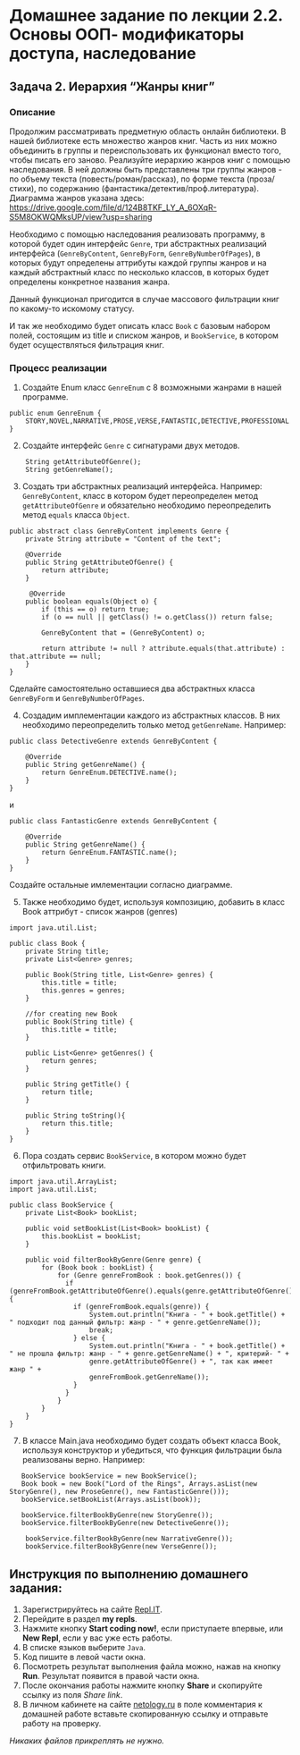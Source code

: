 Домашнее задание по лекции 2.2. Основы ООП- модификаторы доступа, наследование
==

## Задача 2. Иерархия “Жанры книг”
### Описание
Продолжим рассматривать предметную область онлайн библиотеки. 
В нашей библиотеке есть множество жанров книг. Часть из них можно объединить в группы и переиспользовать их функционал вместо того, чтобы писать его заново.
Реализуйте иерархию жанров книг с помощью наследования. В ней должны быть представлены три группы жанров - 
по объему текста (повесть/роман/рассказ), по форме текста (проза/стихи), по содержанию (фантастика/детектив/проф.литература).
Диаграмма жанров указана здесь: 
https://drive.google.com/file/d/124B8TKF_LY_A_6OXqR-S5M8OKWQMksUP/view?usp=sharing

Необходимо с помощью наследования реализовать программу, в которой будет один интерфейс `Genre`, три абстрактных реализаций интерфейса 
(`GenreByContent`, `GenreByForm`, `GenreByNumberOfPages`), в которых будут определены аттрибуты каждой группы жанров 
и на каждый абстрактный класс по несколько классов, в которых будет определены конкретное названия жанра.

Данный функционал пригодится в случае массового фильтрации книг по какому-то искомому статусу.

И так же необходимо будет описать класс `Book` с базовым набором полей, состоящим из title и списком жанров, и `BookService`, в котором будет осуществляться фильтрация книг.

### Процесс реализации
1. Создайте Enum класс `GenreEnum` с 8 возможными жанрами в нашей программе.
```
public enum GenreEnum {
    STORY,NOVEL,NARRATIVE,PROSE,VERSE,FANTASTIC,DETECTIVE,PROFESSIONAL
}
```
2. Создайте интерфейс `Genre` с сигнатурами двух методов. 
```
    String getAttributeOfGenre();
    String getGenreName();
```
3. Создать три абстрактных реализаций интерфейса. 
Например: `GenreByContent`, класс в котором будет переопределен метод `getAttributeOfGenre` и обязательно необходимо переопределить метод `equals` класса `Object`.
```
public abstract class GenreByContent implements Genre {
    private String attribute = "Content of the text";

    @Override
    public String getAttributeOfGenre() {
        return attribute;
    }

     @Override
    public boolean equals(Object o) {
        if (this == o) return true;
        if (o == null || getClass() != o.getClass()) return false;

        GenreByContent that = (GenreByContent) o;

        return attribute != null ? attribute.equals(that.attribute) : that.attribute == null;
    }
}
```
Сделайте самостоятельно оставшиеся два абстрактных класса `GenreByForm` и `GenreByNumberOfPages`.

4. Создадим имплементации каждого из абстрактных классов. В них необходимо переопределить только метод `getGenreName`.
Например:
```
public class DetectiveGenre extends GenreByContent {

    @Override
    public String getGenreName() {
        return GenreEnum.DETECTIVE.name();
    }
}
```
и 
```
public class FantasticGenre extends GenreByContent {

    @Override
    public String getGenreName() {
        return GenreEnum.FANTASTIC.name();
    }
}
```

Создайте остальные имлементации согласно диаграмме.

5. Также необходимо будет, используя композицию, добавить в класс Book аттрибут - список жанров (genres)

```
import java.util.List;

public class Book {
    private String title;
    private List<Genre> genres;

    public Book(String title, List<Genre> genres) {
        this.title = title;
        this.genres = genres;
    }

    //for creating new Book
    public Book(String title) {
        this.title = title;
    }

    public List<Genre> getGenres() {
        return genres;
    }

    public String getTitle() {
        return title;
    }

    public String toString(){
        return this.title;
    }
}
```

6. Пора создать сервис `BookService`, в котором можно будет отфильтровать книги.

```
import java.util.ArrayList;
import java.util.List;

public class BookService {
    private List<Book> bookList;

    public void setBookList(List<Book> bookList) {
        this.bookList = bookList;
    }

    public void filterBookByGenre(Genre genre) {
        for (Book book : bookList) {
            for (Genre genreFromBook : book.getGenres()) {
              if (genreFromBook.getAttributeOfGenre().equals(genre.getAttributeOfGenre())) {
                if (genreFromBook.equals(genre)) {
                    System.out.println("Книга - " + book.getTitle() + " подходит под данный фильтр: жанр - " + genre.getGenreName());
                    break;
                } else {
                    System.out.println("Книга - " + book.getTitle() + " не прошла фильтр: жанр - " + genre.getGenreName() + ", критерий- " + 
                    genre.getAttributeOfGenre() + ", так как имеет жанр " +
                    genreFromBook.getGenreName());
                }
              }  
            }
        }
    }
}
```

7. В классе Main.java необходимо будет создать объект класса Book, используя конструктор и убедиться, 
что функция фильтрации была реализованы верно. Например:

```
   BookService bookService = new BookService();
   Book book = new Book("Lord of the Rings", Arrays.asList(new StoryGenre(), new ProseGenre(), new FantasticGenre()));
   bookService.setBookList(Arrays.asList(book));
   
   bookService.filterBookByGenre(new StoryGenre());
   bookService.filterBookByGenre(new DetectiveGenre());
   
    bookService.filterBookByGenre(new NarrativeGenre());
    bookService.filterBookByGenre(new VerseGenre());
```


## Инструкция по выполнению домашнего задания:

1. Зарегистрируйтесь на сайте [Repl.IT](https://repl.it/).
2. Перейдите в раздел **my repls**.
3. Нажмите кнопку **Start coding now!**, если приступаете впервые, или **New Repl**, если у вас уже есть работы.
4. В списке языков выберите `Java`.
5. Код пишите в левой части окна.
6. Посмотреть результат выполнения файла можно, нажав на кнопку **Run**. Результат появится в правой части окна.
7. После окончания работы нажмите кнопку **Share** и скопируйте ссылку из поля _Share link_.
8. В личном кабинете на сайте [netology.ru](http://netology.ru/) в поле комментария к домашней работе вставьте скопированную ссылку и отправьте работу на проверку.

_Никаких файлов прикреплять не нужно._
